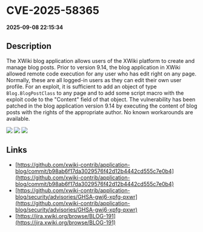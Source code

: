 # CVE-2025-58365

**2025-09-08 22:15:34**

## Description
The XWiki blog application allows users of the XWiki platform to create and manage blog posts. Prior to version 9.14, the blog application in XWiki allowed remote code execution for any user who has edit right on any page. Normally, these are all logged-in users as they can edit their own user profile. For an exploit, it is sufficient to add an object of type `Blog.BlogPostClass` to any page and to add some script macro with the exploit code to the "Content" field of that object. The vulnerability has been patched in the blog application version 9.14 by executing the content of blog posts with the rights of the appropriate author. No known workarounds are available.

![](https://img.shields.io/static/v1?label=Score&message=8.7&color=red)
![](https://img.shields.io/static/v1?label=Severity&message=HIGH&color=red)
![](https://img.shields.io/static/v1?label=CWE&message=RCE&color=green)

## Links
- [https://github.com/xwiki-contrib/application-blog/commit/b98ab6f17da3029576f42d12b4442cd555c7e0b4](https://github.com/xwiki-contrib/application-blog/commit/b98ab6f17da3029576f42d12b4442cd555c7e0b4)
- [https://github.com/xwiki-contrib/application-blog/security/advisories/GHSA-gwj6-xpfg-pxwr](https://github.com/xwiki-contrib/application-blog/security/advisories/GHSA-gwj6-xpfg-pxwr)
- [https://jira.xwiki.org/browse/BLOG-191](https://jira.xwiki.org/browse/BLOG-191)
